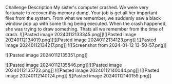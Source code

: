 Challenge Description
My sister's computer crashed. We were very fortunate to recover this memory dump. Your job is get all her important files from the system. From what we remember, we suddenly saw a black window pop up with some thing being executed. When the crash happened, she was trying to draw something. Thats all we remember from the time of crash.
![[Pasted image 20240112133345.png]]![[Pasted image 20240112134019.png]]![[Pasted image 20240112134123.png]]
![[Pasted image 20240112134217.png]]
![[Screenshot from 2024-01-12 13-50-57.png]]

![[Pasted image 20240112135351.png]]

![[Pasted image 20240112135546.png]]![[Pasted image 20240112135722.png]]
![[Pasted image 20240112140044.png]]
![[Pasted image 20240112140124.png]]
![[Pasted image 20240112140159.png]]

